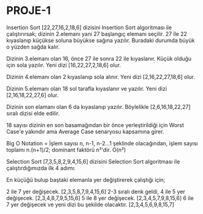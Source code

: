 # PROJE-1
Insertion Sort
[22,27,16,2,18,6] dizisini Insertion Sort algoritması ile çalıştırırsak; dizinin 2.elemanı yani 27 başlangıç elemanı seçilir. 27 ile 22 kıyaslanıp küçükse soluna büyükse sağına yazılır. Buradaki durumda büyük o yüzden sağda kalır.

Dizinin 3.elemanı olan 16, önce 27 ile sonra 22 ile kıyaslanır. Küçük olduğu için sola yazılır. Yeni dizi [16,22,27,2,18,6] olur.

Dizinin 4.elemanı olan 2 kıyaslanıp sola alınır. Yeni dizi [2,16,22,27,18,6] olur.

Dizinin 5.elemanı olan 18 sol tarafla kıyaslanır ve yazılır. Yeni dizi [2,16,18,22,27,6] olur.

Dizinin son elamanı olan 6 da kıyaslanıp yazılır. Böylelikle [2,6,16,18,22,27] sıralı dizisi elde edilir.

18 sayısı dizinin en son basamağından bir önce yerleştirildiği için Worst Case'e yakındır ama Average Case senaryosu kapsamına girer.

Big O Notation = İşlem sayısı n, n-1, n-2...1 şeklinde olacağından, işlem sayısı toplamı n.(n+1)/2; dominant faktörü n²'dir. O(n²)

Selection Sort
[7,3,5,8,2,9,4,15,6] dizisini Selection Sort algoritması ile çalıştırdığımızda ilk 4 adımı:

En küçüğü bulup baştaki elemanla yer değiştirerek çalıştığı için;

2 ile 7 yer değişecek. [2,3,5,8,7,9,4,15,6] 2-3 sıralı denk geldi, 4 ile 5 yer değişecek. [2,3,4,8,7,9,5,15,6] 5 ile 8 yer değişecek. [2,3,4,5,7,9,8,15,6] 6 ile 7 yer değişecek ve yeni dizi bu şekilde olacaktır. [2,3,4,5,6,9,8,15,7]
